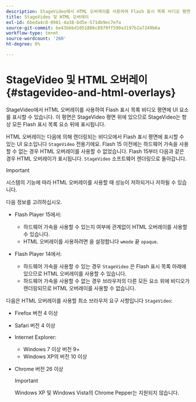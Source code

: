 ```yaml
---
description: StageVideo에서 HTML 오버레이를 사용하여 Flash 표시 목록 비디오 평면에 UI 요소를 표시할 수 있습니다. 이 평면은 StageVideo 평면 위에 있으므로 StageVideo는 항상 모든 Flash 표시 목록 요소 뒤에 표시됩니다.
title: StageVideo 및 HTML 오버레이
exl-id: 6beda4c8-0981-4a38-bd5e-5714b9ec7efa
source-git-commit: be43bbbd1051886c8979ff590a3197b2a7249b6a
workflow-type: tm+mt
source-wordcount: '260'
ht-degree: 0%

---
```


# StageVideo 및 HTML 오버레이{#stagevideo-and-html-overlays}

StageVideo에서 HTML 오버레이를 사용하여 Flash 표시 목록 비디오 평면에 UI 요소를 표시할 수 있습니다. 이 평면은 StageVideo 평면 위에 있으므로 StageVideo는 항상 모든 Flash 표시 목록 요소 뒤에 표시됩니다.

HTML 오버레이는 다음에 의해 렌더링되는 비디오에서 Flash 표시 평면에 표시할 수 있는 UI 요소입니다 `StageVideo` 전용기에요. Flash 15 이전에는 하드웨어 가속을 사용할 수 없는 경우 HTML 오버레이를 사용할 수 없었습니다. Flash 15부터 다음과 같은 경우 HTML 오버레이가 표시됩니다. `StageVideo` 소프트웨어 렌더링으로 돌아갑니다.

>[!IMPORTANT]
>
>시스템의 기능에 따라 HTML 오버레이를 사용할 때 성능이 저하되거나 저하될 수 있습니다.

다음 정보를 고려하십시오.

* Flash Player 15에서:

   * 하드웨어 가속을 사용할 수 있는지 여부에 관계없이 HTML 오버레이를 사용할 수 있습니다.
   * HTML 오버레이를 사용하려면 을 설정합니다 `wmode` 끝 `opaque`.

* Flash Player 14에서:

   * 하드웨어 가속을 사용할 수 있는 경우 `StageVideo` 은 Flash 표시 목록 아래에 있으므로 HTML 오버레이를 사용할 수 있습니다.
   * 하드웨어 가속을 사용할 수 없는 경우 브라우저의 다른 모든 요소 위에 비디오가 렌더링되므로 HTML 오버레이를 사용할 수 없습니다.

다음은 HTML 오버레이를 사용할 최소 브라우저 요구 사항입니다 `StageVideo`:

* Firefox 버전 4 이상
* Safari 버전 4 이상
* Internet Explorer:

   * Windows 7 이상 버전 9+
   * Windows XP의 버전 10 이상

* Chrome 버전 26 이상

   >[!IMPORTANT]
   >
   >Windows XP 및 Windows Vista의 Chrome Pepper는 지원되지 않습니다.
